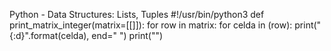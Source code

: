 Python - Data Structures: Lists, Tuples
#!/usr/bin/python3
def print_matrix_integer(matrix=[[]]):
    for row in matrix:
        for celda in (row):
            print("{:d}".format(celda), end=" ")
        print("")